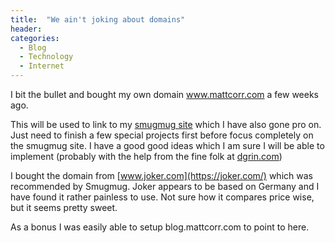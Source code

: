 ```yaml
---
title:  "We ain't joking about domains"
header:
categories: 
  - Blog
  - Technology
  - Internet
---
```

I bit the bullet and bought my own domain www.mattcorr.com a few weeks ago.

This will be used to link to my [smugmug site](http://photos.mattcorr.com/) which I have also gone pro on. Just need to finish a few special projects first before focus completely on the smugmug site. I have a good good ideas which I am sure I will be able to implement (probably with the help from the fine folk at [dgrin.com](https://dgrin.com/))

I bought the domain from [www.joker.com](https://joker.com/) which was recommended by Smugmug. Joker appears to be based on Germany and I have found it rather painless to use. Not sure how it compares price wise, but it seems pretty sweet.

As a bonus I was easily able to setup blog.mattcorr.com to point to here.

